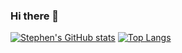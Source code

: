 ### Hi there 👋

<!--
**InvictusYing/InvictusYing** is a ✨ _special_ ✨ repository because its `README.md` (this file) appears on your GitHub profile.


Here are some ideas to get you started:

- 🔭 I’m currently working on ...
- 🌱 I’m currently learning ...
- 👯 I’m looking to collaborate on ...
- 🤔 I’m looking for help with ...
- 💬 Ask me about ...
- 📫 How to reach me: ...
- 😄 Pronouns: ...
- ⚡ Fun fact: ...
-->
[![Stephen's GitHub stats](https://github-readme-stats.vercel.app/api?username=invictusying)](https://github.com/anuraghazra/github-readme-stats)
[![Top Langs](https://github-readme-stats.vercel.app/api/top-langs/?username=invictusying)](https://github.com/anuraghazra/github-readme-stats)
